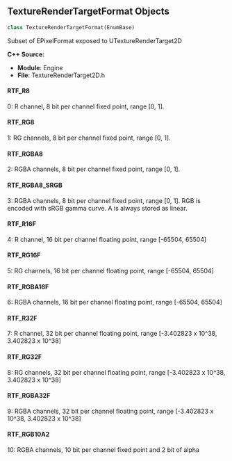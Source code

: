 ## TextureRenderTargetFormat Objects

```python
class TextureRenderTargetFormat(EnumBase)
```

Subset of EPixelFormat exposed to UTextureRenderTarget2D

**C++ Source:**

- **Module**: Engine
- **File**: TextureRenderTarget2D.h

<a id="unreal.TextureRenderTargetFormat.RTF_R8"></a>

#### RTF_R8

0: R channel, 8 bit per channel fixed point, range [0, 1].

<a id="unreal.TextureRenderTargetFormat.RTF_RG8"></a>

#### RTF_RG8

1: RG channels, 8 bit per channel fixed point, range [0, 1].

<a id="unreal.TextureRenderTargetFormat.RTF_RGBA8"></a>

#### RTF_RGBA8

2: RGBA channels, 8 bit per channel fixed point, range [0, 1].

<a id="unreal.TextureRenderTargetFormat.RTF_RGBA8_SRGB"></a>

#### RTF_RGBA8_SRGB

3: RGBA channels, 8 bit per channel fixed point, range [0, 1]. RGB is encoded with sRGB gamma curve. A is always stored as linear.

<a id="unreal.TextureRenderTargetFormat.RTF_R16F"></a>

#### RTF_R16F

4: R channel, 16 bit per channel floating point, range [-65504, 65504]

<a id="unreal.TextureRenderTargetFormat.RTF_RG16F"></a>

#### RTF_RG16F

5: RG channels, 16 bit per channel floating point, range [-65504, 65504]

<a id="unreal.TextureRenderTargetFormat.RTF_RGBA16F"></a>

#### RTF_RGBA16F

6: RGBA channels, 16 bit per channel floating point, range [-65504, 65504]

<a id="unreal.TextureRenderTargetFormat.RTF_R32F"></a>

#### RTF_R32F

7: R channel, 32 bit per channel floating point, range [-3.402823 x 10^38, 3.402823 x 10^38]

<a id="unreal.TextureRenderTargetFormat.RTF_RG32F"></a>

#### RTF_RG32F

8: RG channels, 32 bit per channel floating point, range [-3.402823 x 10^38, 3.402823 x 10^38]

<a id="unreal.TextureRenderTargetFormat.RTF_RGBA32F"></a>

#### RTF_RGBA32F

9: RGBA channels, 32 bit per channel floating point, range [-3.402823 x 10^38, 3.402823 x 10^38]

<a id="unreal.TextureRenderTargetFormat.RTF_RGB10A2"></a>

#### RTF_RGB10A2

10: RGBA channels, 10 bit per channel fixed point and 2 bit of alpha

<a id="unreal.TextureRenderTargetSampleCount"></a>